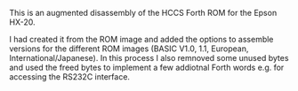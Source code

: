 This is an augmented disassembly of the HCCS Forth ROM for the Epson HX-20.

I had created it from the ROM image and added the options to assemble versions for the different ROM images (BASIC V1.0, 1.1, European, International/Japanese).
In this process I also remnoved some unused bytes and used the freed bytes to implement a few addiotnal Forth words e.g. for accessing the RS232C interface.
